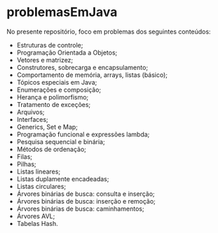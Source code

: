 # problemasEmJava
 
No presente repositório, foco em problemas dos seguintes conteúdos: 

- Estruturas de controle;
- Programação Orientada a Objetos;
- Vetores e matrizez;
- Construtores, sobrecarga e encapsulamento;
- Comportamento de memória, arrays, listas (básico);
- Tópicos especiais em Java;
- Enumerações e composição;
- Herança e polimorfismo;
- Tratamento de exceções;
- Arquivos;
- Interfaces;
- Generics, Set e Map;
- Programação funcional e expressões lambda;
- Pesquisa sequencial e binária;
- Métodos de ordenação;
- Filas;
- Pilhas;
- Listas lineares;
- Listas duplamente encadeadas;
- Listas circulares;
- Árvores binárias de busca: consulta e inserção;
- Árvores binárias de busca: inserção e remoção;
- Árvores binárias de busca: caminhamentos;
- Árvores AVL;
- Tabelas Hash.
